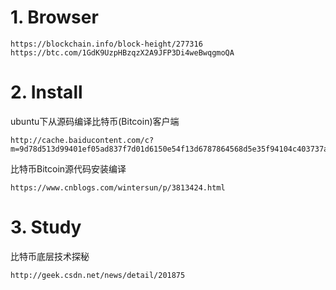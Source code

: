 # 1. Browser

```shell
https://blockchain.info/block-height/277316
https://btc.com/1GdK9UzpHBzqzX2A9JFP3Di4weBwqgmoQA
```

# 2. Install

ubuntu下从源码编译比特币(Bitcoin)客户端
```
http://cache.baiducontent.com/c?m=9d78d513d99401ef05ad837f7d01d6150e54f13d6787864568d5e35f94104c403737a9f13365505adc9f3a2143b8482ff7ed662c6a5637b7ec99c91c81ac925f73df61293047db1d05d46dfe911179dc73d01cb2fe47b0a7a665d5fd898d9e4954c950077c85f08e&p=8b2a9715d9c040ad01bfd06d5b4e93&newp=8465d11285cc43e608e2977f0f4881231610db2151d6d3116b82c825d7331b001c3bbfb423241b02d7c376660ba8425de9f13573340421a3dda5c91d9fb4c57479c1&user=baidu&fm=sc&query=error%3A+libdb_cxx&qid=86dd822400012b56&p1=2
```

比特币Bitcoin源代码安装编译
```shell
https://www.cnblogs.com/wintersun/p/3813424.html
```

# 3. Study

比特币底层技术探秘
```
http://geek.csdn.net/news/detail/201875
```

